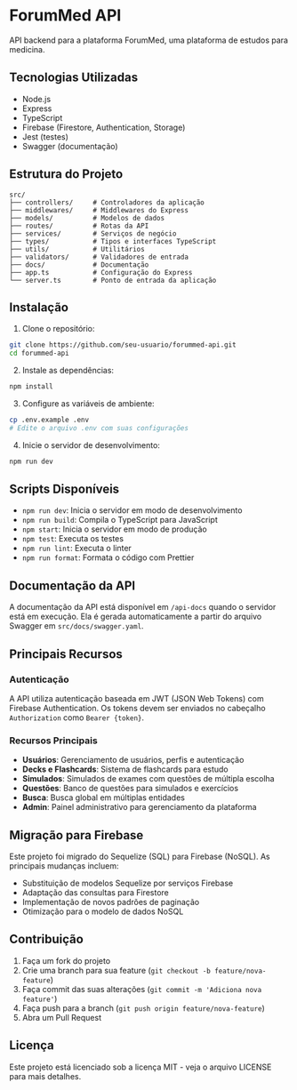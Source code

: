 # ForumMed API

API backend para a plataforma ForumMed, uma plataforma de estudos para medicina.

## Tecnologias Utilizadas

- Node.js
- Express
- TypeScript
- Firebase (Firestore, Authentication, Storage)
- Jest (testes)
- Swagger (documentação)

## Estrutura do Projeto

```
src/
├── controllers/     # Controladores da aplicação
├── middlewares/     # Middlewares do Express
├── models/          # Modelos de dados
├── routes/          # Rotas da API
├── services/        # Serviços de negócio
├── types/           # Tipos e interfaces TypeScript
├── utils/           # Utilitários
├── validators/      # Validadores de entrada
├── docs/            # Documentação
├── app.ts           # Configuração do Express
└── server.ts        # Ponto de entrada da aplicação
```

## Instalação

1. Clone o repositório:
```bash
git clone https://github.com/seu-usuario/forummed-api.git
cd forummed-api
```

2. Instale as dependências:
```bash
npm install
```

3. Configure as variáveis de ambiente:
```bash
cp .env.example .env
# Edite o arquivo .env com suas configurações
```

4. Inicie o servidor de desenvolvimento:
```bash
npm run dev
```

## Scripts Disponíveis

- `npm run dev`: Inicia o servidor em modo de desenvolvimento
- `npm run build`: Compila o TypeScript para JavaScript
- `npm start`: Inicia o servidor em modo de produção
- `npm test`: Executa os testes
- `npm run lint`: Executa o linter
- `npm run format`: Formata o código com Prettier

## Documentação da API

A documentação da API está disponível em `/api-docs` quando o servidor está em execução. Ela é gerada automaticamente a partir do arquivo Swagger em `src/docs/swagger.yaml`.

## Principais Recursos

### Autenticação

A API utiliza autenticação baseada em JWT (JSON Web Tokens) com Firebase Authentication. Os tokens devem ser enviados no cabeçalho `Authorization` como `Bearer {token}`.

### Recursos Principais

- **Usuários**: Gerenciamento de usuários, perfis e autenticação
- **Decks e Flashcards**: Sistema de flashcards para estudo
- **Simulados**: Simulados de exames com questões de múltipla escolha
- **Questões**: Banco de questões para simulados e exercícios
- **Busca**: Busca global em múltiplas entidades
- **Admin**: Painel administrativo para gerenciamento da plataforma

## Migração para Firebase

Este projeto foi migrado do Sequelize (SQL) para Firebase (NoSQL). As principais mudanças incluem:

- Substituição de modelos Sequelize por serviços Firebase
- Adaptação das consultas para Firestore
- Implementação de novos padrões de paginação
- Otimização para o modelo de dados NoSQL

## Contribuição

1. Faça um fork do projeto
2. Crie uma branch para sua feature (`git checkout -b feature/nova-feature`)
3. Faça commit das suas alterações (`git commit -m 'Adiciona nova feature'`)
4. Faça push para a branch (`git push origin feature/nova-feature`)
5. Abra um Pull Request

## Licença

Este projeto está licenciado sob a licença MIT - veja o arquivo LICENSE para mais detalhes.